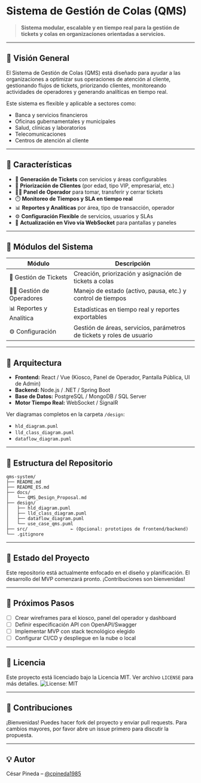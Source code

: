 # Sistema de Gestión de Colas (QMS)

> **Sistema modular, escalable y en tiempo real para la gestión de tickets y colas en organizaciones orientadas a servicios.**

---

## 📌 Visión General

El Sistema de Gestión de Colas (QMS) está diseñado para ayudar a las organizaciones a optimizar sus operaciones de atención al cliente, gestionando flujos de tickets, priorizando clientes, monitoreando actividades de operadores y generando analíticas en tiempo real.

Este sistema es flexible y aplicable a sectores como:
- Banca y servicios financieros
- Oficinas gubernamentales y municipales
- Salud, clínicas y laboratorios
- Telecomunicaciones
- Centros de atención al cliente

---

## 🚀 Características

- 🎫 **Generación de Tickets** con servicios y áreas configurables
- 👤 **Priorización de Clientes** (por edad, tipo VIP, empresarial, etc.)
- 👨‍💼 **Panel de Operador** para tomar, transferir y cerrar tickets
- ⏱️ **Monitoreo de Tiempos y SLA en tiempo real**
- 📊 **Reportes y Analíticas** por área, tipo de transacción, operador
- ⚙️ **Configuración Flexible** de servicios, usuarios y SLAs
- 🔁 **Actualización en Vivo vía WebSocket** para pantallas y paneles

---

## 🧱 Módulos del Sistema

| Módulo                    | Descripción                                                                 |
|---------------------------|-----------------------------------------------------------------------------|
| 🎫 Gestión de Tickets      | Creación, priorización y asignación de tickets a colas                      |
| 👨‍💼 Gestión de Operadores | Manejo de estado (activo, pausa, etc.) y control de tiempos                 |
| 📊 Reportes y Analítica    | Estadísticas en tiempo real y reportes exportables                         |
| ⚙️ Configuración           | Gestión de áreas, servicios, parámetros de tickets y roles de usuario      |

---

## 🧩 Arquitectura

- **Frontend:** React / Vue (Kiosco, Panel de Operador, Pantalla Pública, UI de Admin)
- **Backend:** Node.js / .NET / Spring Boot
- **Base de Datos:** PostgreSQL / MongoDB / SQL Server
- **Motor Tiempo Real:** WebSocket / SignalR

Ver diagramas completos en la carpeta `/design`:
- `hld_diagram.puml`
- `lld_class_diagram.puml`
- `dataflow_diagram.puml`

---

## 📂 Estructura del Repositorio

```
qms-system/
├── README.md
├── README_ES.md
├── docs/
│   └── QMS_Design_Proposal.md
├── design/
│   ├── hld_diagram.puml
│   ├── lld_class_diagram.puml
│   ├── dataflow_diagram.puml
│   └── use_case_qms.puml
├── src/                ← (Opcional: prototipos de frontend/backend)
└── .gitignore
```

---

## 📝 Estado del Proyecto

Este repositorio está actualmente enfocado en el diseño y planificación. El desarrollo del MVP comenzará pronto. ¡Contribuciones son bienvenidas!

---

## 📌 Próximos Pasos

- [ ] Crear wireframes para el kiosco, panel del operador y dashboard
- [ ] Definir especificación API con OpenAPI/Swagger
- [ ] Implementar MVP con stack tecnológico elegido
- [ ] Configurar CI/CD y despliegue en la nube o local

---

## 📄 Licencia

Este proyecto está licenciado bajo la Licencia MIT. Ver archivo `LICENSE` para más detalles.
![License: MIT](https://img.shields.io/badge/License-MIT-yellow.svg)

---

## 🤝 Contribuciones

¡Bienvenidas! Puedes hacer fork del proyecto y enviar pull requests. Para cambios mayores, por favor abre un issue primero para discutir la propuesta.

---


## 💡 Autor

César Pineda – [@cpineda1985](https://github.com/cpineda1985)